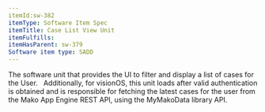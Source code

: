 ```yaml
---
itemId:sw-382
itemType: Software Item Spec
itemTitle: Case List View Unit
itemFulfills: 
itemHasParent: sw-379
Software item type: SADD
---
```

The software unit that provides the UI to filter and display a list of cases for the User.
 
Additionally, for visionOS, this unit loads after valid authentication is obtained and is responsible for fetching the latest cases for the user from the Mako App Engine REST API, using the MyMakoData library API.